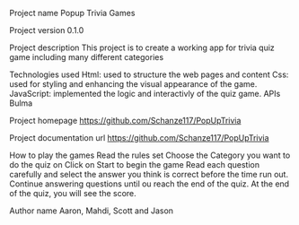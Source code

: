 Project name
Popup Trivia Games

Project version
0.1.0

Project description
This project is to create a working app for trivia quiz game including many different categories

Technologies used
Html: used to structure the web pages and content 
Css: used for styling and enhancing the visual appearance of the game. JavaScript: implemented the logic and interactivly of the quiz game. 
APIs Bulma

Project homepage
https://github.com/Schanze117/PopUpTrivia

Project documentation url
https://github.com/Schanze117/PopUpTrivia

How to play the games
Read the rules set Choose the Category you want to do the quiz on Click on Start to begin the game Read each question carefully and select the answer you think is correct before the time run out. Continue answering questions until ou reach the end of the quiz. At the end of the quiz, you will see the score.

Author name
Aaron, Mahdi, Scott and Jason